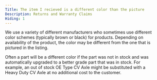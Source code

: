 ```yaml
---
Title: The item I recieved is a different color than the picture
Description: Returns and Warranty Claims
Hiding: 1
---
```


We use a variety of different manufacturers who sometimes use different color schemes (typically brown or black) for products. Depending on availability of the product, the color may be different from the one that is pictured in the listing.

Often a part will be a different color if the part was not in stock and was automatically upgraded to a better grade part that was in stock. For example, an out of stock OE Type CV Axle might be substituted with a Heavy Duty CV Axle at no additional cost to the customer.
